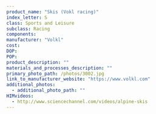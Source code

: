 ```yaml
---
product_name: "Skis (Vokl racing)"
index_letter: S
class: Sports and Leisure
subclass: Racing
components:
manufacturer: "Volkl"
cost: 
DOP: 
POP: 
product_description: ""
materials_and_processes_description: ""
primary_photo_path: /photos/3002.jpg
link_to_manufacturer_website: "https://www.volkl.com"
additional_photos:
  - additional_photo_path: ""
HIMvideos:
  - http://www.sciencechannel.com/videos/alpine-skis
---
```


